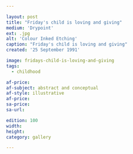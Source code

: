 ```yaml
---

layout: post
title: "Friday's child is loving and giving"
medium: 'Drypoint'
ext: .jpg
alt: 'Colour Inked Etching'
caption: "Friday's child is loving and giving"
created: '25 September 1991'

image: fridays-child-is-loving-and-giving
tags:
  - childhood

af-price:
af-subject: abstract and conceptual
af-style: illustrative
af-price:
sa-price:
sa-url:

edition: 100
width:
height:
category: gallery

---
```

